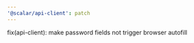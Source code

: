 ```yaml
---
'@scalar/api-client': patch
---
```


fix(api-client): make password fields not trigger browser autofill
